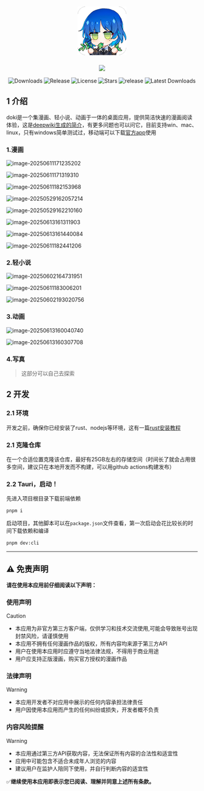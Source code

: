 <h1 align="center">
<img src=".\src-tauri\icons\128x128.png"/>
</h1>
<p align="center">
  <img src="https://skillicons.dev/icons?i=tauri,vue,js,rust,pinia,scss,vite,pnpm"/>
</p>



<p align="center">
  <img src="https://img.shields.io/github/downloads/caolib/doki/total?labelColor=grey&color=blue" alt="Downloads"/>
  <img src="https://img.shields.io/github/v/release/caolib/doki?labelColor=grey&color=red" alt="Release"/>
  <img src="https://img.shields.io/github/license/caolib/doki" alt="License"/>
  <img src="https://img.shields.io/github/stars/caolib/doki" alt="Stars"/>
<!--   <img src="https://img.shields.io/github/issues/caolib/doki?label=Issues" alt="Issues"/> -->
  <img src="https://github.com/caolib/doki/actions/workflows/ci.yml/badge.svg" alt="release"/>
  <img src="https://img.shields.io/github/downloads/caolib/doki/latest/total" alt="Latest Downloads"/>
</p>


## 1 介绍

doki是一个集漫画、轻小说、动画于一体的桌面应用，提供简洁快速的漫画阅读体验，这是[deepwiki生成的简介](https://deepwiki.com/search/_8131da19-74a1-4016-96ec-65580a05c158)，有更多问题也可以问它，目前支持win、mac、linux，只有windows简单测试过，移动端可以下载[官方app](https://www.copy20.com/download)使用



### 1.漫画

![image-20250611171235202](https://s2.loli.net/2025/06/11/3a7YcMSFtkE46VC.png)

![image-20250611171319310](https://s2.loli.net/2025/06/11/kNGwQKeCpYniDJI.png)

![image-20250611182153968](https://s2.loli.net/2025/06/11/T8jP5cmgdSziquW.png)

![image-20250529162057214](https://s2.loli.net/2025/05/29/rwYCb5BLvfHKn7X.png)

![image-20250529162210160](https://s2.loli.net/2025/05/29/aopKubEDILBzkY7.png)

![image-20250613161311903](https://s2.loli.net/2025/06/13/5qZMzt1ivDNge92.png)

![image-20250613161440084](https://s2.loli.net/2025/06/13/Mpd9Tz7j3kWr6hL.png)

![image-20250611182441206](https://s2.loli.net/2025/06/11/Wc8G129xh43SzbZ.png)

### 2.轻小说

![image-20250602164731951](https://s2.loli.net/2025/06/02/D5jpQv89Idc4wsm.png)

![image-20250611183006201](https://s2.loli.net/2025/06/11/xbjEPk4Yt26UuBZ.png)

![image-20250602193020756](https://s2.loli.net/2025/06/02/MtHREhCqiTZK9pN.png)

### 3.动画

![image-20250613160040740](https://s2.loli.net/2025/06/13/udFeXIhRViKJblW.png)

![image-20250613160307708](https://s2.loli.net/2025/06/13/4eGRoafHv371l86.png)

### 4.写真

> 这部分可以自己去探索

## 2 开发

### 2.1 环境

开发之前，确保你已经安装了rust、nodejs等环境，这有一篇[rust安装教程](https://clb.pages.dev/2025/02/16/rust%E4%BD%BF%E7%94%A8MSVC%E6%9C%80%E5%B0%8F%E5%AE%89%E8%A3%85/)

### 2.1 克隆仓库

在一个合适位置克隆该仓库，最好有25GB左右的存储空间（时间长了就会占用很多空间，建议只在本地开发而不构建，可以用github actions构建发布）

### 2.2 Tauri，启动！

先进入项目根目录下载前端依赖

```bash
pnpm i
```

启动项目，其他脚本可以在`package.json`文件查看，第一次启动会花比较长的时间下载依赖和编译

```bash
pnpm dev:cli
```

---

## ⚠️ 免责声明

**请在使用本应用前仔细阅读以下声明：**

### 使用声明

> [!caution]
>
> - 本应用为非官方第三方客户端，仅供学习和技术交流使用,可能会导致账号出现封禁风险，请谨慎使用
> - 本应用不拥有任何漫画作品的版权，所有内容均来源于第三方API
> - 用户在使用本应用时应遵守当地法律法规，不得用于商业用途
> - 用户应支持正版漫画，购买官方授权的漫画作品

### 法律声明
> [!warning]
>
> - 本应用开发者不对应用中展示的任何内容承担法律责任
> - 用户因使用本应用而产生的任何纠纷或损失，开发者概不负责

### 内容风险提醒

> [!warning]
>
> - 本应用通过第三方API获取内容，无法保证所有内容的合法性和适宜性
> - 应用中可能包含不适合未成年人浏览的内容
> - 建议用户在监护人陪同下使用，并自行判断内容的适宜性

✅**继续使用本应用即表示您已阅读、理解并同意上述所有条款。**
